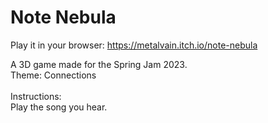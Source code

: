 # Note Nebula

Play it in your browser: https://metalvain.itch.io/note-nebula <br>

A 3D game made for the Spring Jam 2023.<br>
Theme: Connections<br>
<br>
Instructions:<br>
Play the song you hear. 
